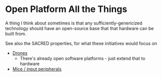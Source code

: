 # Open Platform All the Things

A thing I think about sometimes is that any sufficiently-genericized technology should have an open-source base that that hardware can be built from.

See also the SACRED properties, for what these initiatives would focus on

- [Drones](cd719be0-5b7c-4263-accf-cf6cddb2a16b.md)
  - There's already open software platforms - just extend that to hardware
- [Mice / input peripherals](2a8c1374-646c-411b-a6c8-205dbef84dbc.md)
